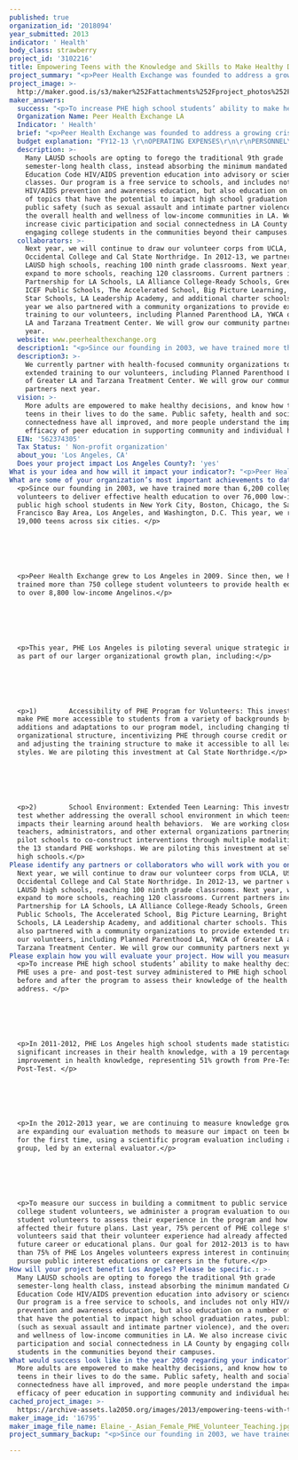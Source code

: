```yaml
---
published: true
organization_id: '2018094'
year_submitted: 2013
indicator: ' Health'
body_class: strawberry
project_id: '3102216'
title: Empowering Teens with the Knowledge and Skills to Make Healthy Decisions
project_summary: "<p>Peer Health Exchange was founded to address a growing crisis: teenagers today are engaging in risky behavior at alarming rates, harming their bodies and their futures. In Los Angeles,</p>\r\n<p>•\t1 in 5 teens is a binge drinker</p>\r\n<p>•\t2 in 5 are sexually active; & 39% of these teens did not use a condom the last time they had sex\r\n<p>•\tNearly 1 in 5 indicate that they have never been taught in school about AIDS or HIV infection</p>\r\n<p>•\tMore than 1 in 10 has been physically abused by a boyfriend or girlfriend</p>\r\n<p>•\t1 in 10 has attempted suicide</p>\r\n\r\n<p>(All stats used: 2011 Los Angeles Youth Risk Behavior Survey)</p>\r\n\r\n<p>These serious health problems are in large part the result of teens lacking the tools they need to prevent them. In recent years, public schools’ increased focus on academic testing combined with budget cuts & staffing shortages have exacerbated this crisis by eliminating health courses in many schools. Many teens are not receiving comprehensive health education in this critical setting, & increasing numbers are left unprepared to protect themselves against the serious health risks they face. Teens who engage in risky behavior today are more likely to struggle or drop out of school, enter the criminal justice system, or live in poverty.</p>\r\n<p>Peer Health Exchange’s mission is to give teenagers the knowledge and skills they need to make healthy decisions. We do this by training college students to teach a health curriculum in public high schools that lack comprehensive health education & in which a majority of students qualify for free/reduced lunch. Our vision is to build a health education organization that serves teens nationwide in order to give as many teens as possible the knowledge & skills they need to make healthy decisions. We are a national nonprofit founded in 2003, & began serving LA County in 2009. Since then, we have trained more than 750 college student volunteers to provide health education to over 8,800 low-income teens in LAUSD high schools.</p>\r\n<p>Peer Health Exchange (PHE) has a unique 4-part program model: \r\n<p>1.\tPHE partners with LAUSD high schools that lack health education and where the majority of the students live at or below the poverty line. These students experience a disproportionate number of serious health risks, ranging from teenage pregnancy to obesity. </p>\r\n<p>2.\tPHE recruits, selects and rigorously trains college students to teach a year-long health curriculum in these schools, consisting of 13 standardized health workshops on topics ranging from decision-making and communication, sexual health, pregnancy prevention, substance abuse prevention, healthy vs. abusive relationships, sexual assault prevention, mental health, and nutrition and physical activity. Over the 2012-2013 academic year, PHE Los Angeles is partnering with four colleges (University of California, Los Angeles, University of Southern California, California State University Northridge, and Occidental College) and 22 public high schools in the LA area. We plan to expand to serve even more LAUSD schools in the coming year, and estimate that we will reach 3,600 teens with 300 volunteers in the 2013-2014 school year. We are also piloting expansions of our program model, including training teens as health educators and affecting the entire school culture to support health and wellness. The latter initiative includes interventions like organizing school-wide health fairs and providing follow-up workshops for our host teachers to continue the dialogue with students after our volunteers have presented our program.</p>\r\n<p>3.\tPHE gives teenagers the knowledge and skills they need to make healthy decisions. In the classroom, PHE high school students articulate their values and goals, learn basic, accurate health information, explore attitudes and perceptions of peer norms and peer pressure, analyze the influence of culture and the media on health, discuss barriers to healthy behaviors and strategies to overcome them, and identify and learn how to use the health resources in their communities. By addressing teen pregnancy prevention, common mental health issues such as depression, and substance abuse prevention, our program not only helps teens protect their health, but also supports them in their path to high school graduation (research has shown that unplanned pregnancy, mental health issues and substance abuse are three factors that directly hinder high school students’ progress to graduation).</p>\r\n<p>4.\tPHE fosters a commitment to public service in LA college students, directly engaging them communities beyond their campus, and preparing them to serve as leaders in their communities throughout their lives. Many of these volunteers will go on to be doctors, teachers, public interest lawyers, and policymakers who maintain a commitment to serving low-income communities in Los Angeles thanks to the insights and experiences gained during their service with Peer Health Exchange.</p>"
project_image: >-
  http://maker.good.is/s3/maker%252Fattachments%252Fproject_photos%252Fimages%252F16795%252Fdisplay%252FElaine_-_Asian_Female_PHE_Volunteer_Teaching.jpg=c570x385
maker_answers:
  success: "<p>To increase PHE high school students’ ability to make healthy decisions. PHE uses a pre- and post-test survey administered to PHE high school students before and after the program to assess their knowledge of the health topics we address. </p>\r\n\r\n<p>In 2011-2012, PHE Los Angeles high school students made statistically significant increases in their health knowledge, with a 19 percentage point improvement in health knowledge, representing 51% growth from Pre-Test to Post-Test. </p>\r\n\r\n<p>In the 2012-2013 year, we are continuing to measure knowledge growth, and are expanding our evaluation methods to measure our impact on teen behavior for the first time, using a scientific program evaluation including a control group, led by an external evaluator.</p>\r\n\r\n<p>To measure our success in building a commitment to public service in PHE college student volunteers, we administer a program evaluation to our college student volunteers to assess their experience in the program and how it has affected their future plans. Last year, 75% percent of PHE college student volunteers said that their volunteer experience had already affected their future career or educational plans. Our goal for 2012-2013 is to have more than 75% of PHE Los Angeles volunteers express interest in continuing to pursue public interest educations or careers in the future.</p>"
  Organization Name: Peer Health Exchange LA
  Indicator: ' Health'
  brief: "<p>Peer Health Exchange was founded to address a growing crisis: teenagers today are engaging in risky behavior at alarming rates, harming their bodies and their futures. In Los Angeles,</p>\r\n<p>•\t1 in 5 teens is a binge drinker</p>\r\n<p>•\t2 in 5 are sexually active; & 39% of these teens did not use a condom the last time they had sex\r\n<p>•\tNearly 1 in 5 indicate that they have never been taught in school about AIDS or HIV infection</p>\r\n<p>•\tMore than 1 in 10 has been physically abused by a boyfriend or girlfriend</p>\r\n<p>•\t1 in 10 has attempted suicide</p>\r\n\r\n<p>(All stats used: 2011 Los Angeles Youth Risk Behavior Survey)</p>\r\n\r\n<p>These serious health problems are in large part the result of teens lacking the tools they need to prevent them. In recent years, public schools’ increased focus on academic testing combined with budget cuts & staffing shortages have exacerbated this crisis by eliminating health courses in many schools. Many teens are not receiving comprehensive health education in this critical setting, & increasing numbers are left unprepared to protect themselves against the serious health risks they face. Teens who engage in risky behavior today are more likely to struggle or drop out of school, enter the criminal justice system, or live in poverty.</p>\r\n<p>Peer Health Exchange’s mission is to give teenagers the knowledge and skills they need to make healthy decisions. We do this by training college students to teach a health curriculum in public high schools that lack comprehensive health education & in which a majority of students qualify for free/reduced lunch. Our vision is to build a health education organization that serves teens nationwide in order to give as many teens as possible the knowledge & skills they need to make healthy decisions. We are a national nonprofit founded in 2003, & began serving LA County in 2009. Since then, we have trained more than 750 college student volunteers to provide health education to over 8,800 low-income teens in LAUSD high schools.</p>\r\n<p>Peer Health Exchange (PHE) has a unique 4-part program model: \r\n<p>1.\tPHE partners with LAUSD high schools that lack health education and where the majority of the students live at or below the poverty line. These students experience a disproportionate number of serious health risks, ranging from teenage pregnancy to obesity. </p>\r\n<p>2.\tPHE recruits, selects and rigorously trains college students to teach a year-long health curriculum in these schools, consisting of 13 standardized health workshops on topics ranging from decision-making and communication, sexual health, pregnancy prevention, substance abuse prevention, healthy vs. abusive relationships, sexual assault prevention, mental health, and nutrition and physical activity. Over the 2012-2013 academic year, PHE Los Angeles is partnering with four colleges (University of California, Los Angeles, University of Southern California, California State University Northridge, and Occidental College) and 22 public high schools in the LA area. We plan to expand to serve even more LAUSD schools in the coming year, and estimate that we will reach 3,600 teens with 300 volunteers in the 2013-2014 school year. We are also piloting expansions of our program model, including training teens as health educators and affecting the entire school culture to support health and wellness. The latter initiative includes interventions like organizing school-wide health fairs and providing follow-up workshops for our host teachers to continue the dialogue with students after our volunteers have presented our program.</p>\r\n<p>3.\tPHE gives teenagers the knowledge and skills they need to make healthy decisions. In the classroom, PHE high school students articulate their values and goals, learn basic, accurate health information, explore attitudes and perceptions of peer norms and peer pressure, analyze the influence of culture and the media on health, discuss barriers to healthy behaviors and strategies to overcome them, and identify and learn how to use the health resources in their communities. By addressing teen pregnancy prevention, common mental health issues such as depression, and substance abuse prevention, our program not only helps teens protect their health, but also supports them in their path to high school graduation (research has shown that unplanned pregnancy, mental health issues and substance abuse are three factors that directly hinder high school students’ progress to graduation).</p>\r\n<p>4.\tPHE fosters a commitment to public service in LA college students, directly engaging them communities beyond their campus, and preparing them to serve as leaders in their communities throughout their lives. Many of these volunteers will go on to be doctors, teachers, public interest lawyers, and policymakers who maintain a commitment to serving low-income communities in Los Angeles thanks to the insights and experiences gained during their service with Peer Health Exchange.</p>"
  budget explanation: "FY12-13 \r\nOPERATING EXPENSES\r\n\r\nPERSONNEL\r\nSalaries: $180,000\r\nPayroll Taxes and Employee Benefits: $40,805\r\nTotal Personnel: $220,805\r\n\r\nPROFESSIONAL SERVICES\r\nStaff Recruiting: $15,767\r\nOther: $6,386\r\nTotal Professional Services: $22,153\r\n\r\nMaterials and Supplies: $42,289\r\nPrinting and Reproduction: $21,045\r\nOccupancy: $14,380\r\nTravel: $60,228\r\nRetreats, Conferences and Meetings: $45,694 \r\nPostage and Shipping: $3,181\r\nTelecommunication: $7,384\r\nInsurance Misc: $3,315\r\n15% Local Contribution to National: $10,761 \r\nIn Kind: $90,888\r\nServices & Space: $22,968\r\n\r\nTOTAL OPERATING EXPENSES:\r\n$565,090"
  description: >-
    Many LAUSD schools are opting to forego the traditional 9th grade
    semester-long health class, instead absorbing the minimum mandated CA
    Education Code HIV/AIDS prevention education into advisory or science
    classes. Our program is a free service to schools, and includes not only
    HIV/AIDS prevention and awareness education, but also education on a number
    of topics that have the potential to impact high school graduation rates,
    public safety (such as sexual assault and intimate partner violence), and
    the overall health and wellness of low-income communities in LA. We also
    increase civic participation and social connectedness in LA County by
    engaging college students in the communities beyond their campuses.
  collaborators: >-
    Next year, we will continue to draw our volunteer corps from UCLA, USC,
    Occidental College and Cal State Northridge. In 2012-13, we partner with 22
    LAUSD high schools, reaching 100 ninth grade classrooms. Next year, we will
    expand to more schools, reaching 120 classrooms. Current partners include
    Partnership for LA Schools, LA Alliance College-Ready Schools, Green Dot,
    ICEF Public Schools, The Accelerated School, Big Picture Learning, Bright
    Star Schools, LA Leadership Academy, and additional charter schools. This
    year we also partnered with a community organizations to provide extended
    training to our volunteers, including Planned Parenthood LA, YWCA of Greater
    LA and Tarzana Treatment Center. We will grow our community partners next
    year.
  website: www.peerhealthexchange.org
  description1: "<p>Since our founding in 2003, we have trained more than 6,200 college student volunteers to deliver effective health education to over 76,000 low-income public high school students in New York City, Boston, Chicago, the San Francisco Bay Area, Los Angeles, and Washington, D.C. This year, we reach 19,000 teens across six cities. </p>\r\n\r\n<p>Peer Health Exchange grew to Los Angeles in 2009. Since then, we have trained more than 750 college student volunteers to provide health education to over 8,800 low-income Angelinos.</p>\r\n\r\n<p>This year, PHE Los Angeles is piloting several unique strategic investments as part of our larger organizational growth plan, including:</p>\r\n\r\n<p>1)\tAccessibility of PHE Program for Volunteers: This investment aims make PHE more accessible to students from a variety of backgrounds by making additions and adaptations to our program model, including changing the organizational structure, incentivizing PHE through course credit or stipends, and adjusting the training structure to make it accessible to all learning styles. We are piloting this investment at Cal State Northridge.</p>\r\n\r\n<p>2)\tSchool Environment: Extended Teen Learning: This investment will test whether addressing the overall school environment in which teens operate impacts their learning around health behaviors.  We are working closely with teachers, administrators, and other external organizations partnering with pilot schools to co-construct interventions through multiple modalities beyond the 13 standard PHE workshops. We are piloting this investment at selected LA high schools.</p>"
  description3: >-
    We currently partner with health-focused community organizations to provide
    extended training to our volunteers, including Planned Parenthood LA, YWCA
    of Greater LA and Tarzana Treatment Center. We will grow our community
    partners next year.
  vision: >-
    More adults are empowered to make healthy decisions, and know how to support
    teens in their lives to do the same. Public safety, health and social
    connectedness have all improved, and more people understand the impact and
    efficacy of peer education in supporting community and individual health. 
  EIN: '562374305'
  Tax Status: ' Non-profit organization'
  about_you: 'Los Angeles, CA'
  Does your project impact Los Angeles County?: 'yes'
What is your idea and how will it impact your indicator?: "<p>Peer Health Exchange was founded to address a growing crisis: teenagers today are engaging in risky behavior at alarming rates, harming their bodies and their futures. In Los Angeles,</p>\n\n\n<p>*\t1 in 5 teens is a binge drinker</p>\n\n\n<p>*\t2 in 5 are sexually active; & 39% of these teens did not use a condom the last time they had sex\n\n\n<p>*\tNearly 1 in 5 indicate that they have never been taught in school about AIDS or HIV infection</p>\n\n\n<p>*\tMore than 1 in 10 has been physically abused by a boyfriend or girlfriend</p>\n\n\n<p>*\t1 in 10 has attempted suicide</p>\n\n\n\n\n\n<p>(All stats used: 2011 Los Angeles Youth Risk Behavior Survey)</p>\n\n\n\n\n\n<p>These serious health problems are in large part the result of teens lacking the tools they need to prevent them. In recent years, public schools’ increased focus on academic testing combined with budget cuts & staffing shortages have exacerbated this crisis by eliminating health courses in many schools. Many teens are not receiving comprehensive health education in this critical setting, & increasing numbers are left unprepared to protect themselves against the serious health risks they face. Teens who engage in risky behavior today are more likely to struggle or drop out of school, enter the criminal justice system, or live in poverty.</p>\n\n\n<p>Peer Health Exchange’s mission is to give teenagers the knowledge and skills they need to make healthy decisions. We do this by training college students to teach a health curriculum in public high schools that lack comprehensive health education & in which a majority of students qualify for free/reduced lunch. Our vision is to build a health education organization that serves teens nationwide in order to give as many teens as possible the knowledge & skills they need to make healthy decisions. We are a national nonprofit founded in 2003, & began serving LA County in 2009. Since then, we have trained more than 750 college student volunteers to provide health education to over 8,800 low-income teens in LAUSD high schools.</p>\n\n\n<p>Peer Health Exchange (PHE) has a unique 4-part program model: \n\n\n<p>1.\tPHE partners with LAUSD high schools that lack health education and where the majority of the students live at or below the poverty line. These students experience a disproportionate number of serious health risks, ranging from teenage pregnancy to obesity. </p>\n\n\n<p>2.\tPHE recruits, selects and rigorously trains college students to teach a year-long health curriculum in these schools, consisting of 13 standardized health workshops on topics ranging from decision-making and communication, sexual health, pregnancy prevention, substance abuse prevention, healthy vs. abusive relationships, sexual assault prevention, mental health, and nutrition and physical activity. Over the 2012-2013 academic year, PHE Los Angeles is partnering with four colleges (University of California, Los Angeles, University of Southern California, California State University Northridge, and Occidental College) and 22 public high schools in the LA area. We plan to expand to serve even more LAUSD schools in the coming year, and estimate that we will reach 3,600 teens with 300 volunteers in the 2013-2014 school year. We are also piloting expansions of our program model, including training teens as health educators and affecting the entire school culture to support health and wellness. The latter initiative includes interventions like organizing school-wide health fairs and providing follow-up workshops for our host teachers to continue the dialogue with students after our volunteers have presented our program.</p>\n\n\n<p>3.\tPHE gives teenagers the knowledge and skills they need to make healthy decisions. In the classroom, PHE high school students articulate their values and goals, learn basic, accurate health information, explore attitudes and perceptions of peer norms and peer pressure, analyze the influence of culture and the media on health, discuss barriers to healthy behaviors and strategies to overcome them, and identify and learn how to use the health resources in their communities. By addressing teen pregnancy prevention, common mental health issues such as depression, and substance abuse prevention, our program not only helps teens protect their health, but also supports them in their path to high school graduation (research has shown that unplanned pregnancy, mental health issues and substance abuse are three factors that directly hinder high school students’ progress to graduation).</p>\n\n\n<p>4.\tPHE fosters a commitment to public service in LA college students, directly engaging them communities beyond their campus, and preparing them to serve as leaders in their communities throughout their lives. Many of these volunteers will go on to be doctors, teachers, public interest lawyers, and policymakers who maintain a commitment to serving low-income communities in Los Angeles thanks to the insights and experiences gained during their service with Peer Health Exchange.</p>"
What are some of your organization’s most important achievements to date?: >-
  <p>Since our founding in 2003, we have trained more than 6,200 college student
  volunteers to deliver effective health education to over 76,000 low-income
  public high school students in New York City, Boston, Chicago, the San
  Francisco Bay Area, Los Angeles, and Washington, D.C. This year, we reach
  19,000 teens across six cities. </p>






  <p>Peer Health Exchange grew to Los Angeles in 2009. Since then, we have
  trained more than 750 college student volunteers to provide health education
  to over 8,800 low-income Angelinos.</p>






  <p>This year, PHE Los Angeles is piloting several unique strategic investments
  as part of our larger organizational growth plan, including:</p>






  <p>1)        Accessibility of PHE Program for Volunteers: This investment aims
  make PHE more accessible to students from a variety of backgrounds by making
  additions and adaptations to our program model, including changing the
  organizational structure, incentivizing PHE through course credit or stipends,
  and adjusting the training structure to make it accessible to all learning
  styles. We are piloting this investment at Cal State Northridge.</p>






  <p>2)        School Environment: Extended Teen Learning: This investment will
  test whether addressing the overall school environment in which teens operate
  impacts their learning around health behaviors.  We are working closely with
  teachers, administrators, and other external organizations partnering with
  pilot schools to co-construct interventions through multiple modalities beyond
  the 13 standard PHE workshops. We are piloting this investment at selected LA
  high schools.</p>
Please identify any partners or collaborators who will work with you on this project.: >-
  Next year, we will continue to draw our volunteer corps from UCLA, USC,
  Occidental College and Cal State Northridge. In 2012-13, we partner with 22
  LAUSD high schools, reaching 100 ninth grade classrooms. Next year, we will
  expand to more schools, reaching 120 classrooms. Current partners include
  Partnership for LA Schools, LA Alliance College-Ready Schools, Green Dot, ICEF
  Public Schools, The Accelerated School, Big Picture Learning, Bright Star
  Schools, LA Leadership Academy, and additional charter schools. This year we
  also partnered with a community organizations to provide extended training to
  our volunteers, including Planned Parenthood LA, YWCA of Greater LA and
  Tarzana Treatment Center. We will grow our community partners next year.
Please explain how you will evaluate your project. How will you measure success?: >-
  <p>To increase PHE high school students’ ability to make healthy decisions.
  PHE uses a pre- and post-test survey administered to PHE high school students
  before and after the program to assess their knowledge of the health topics we
  address. </p>






  <p>In 2011-2012, PHE Los Angeles high school students made statistically
  significant increases in their health knowledge, with a 19 percentage point
  improvement in health knowledge, representing 51% growth from Pre-Test to
  Post-Test. </p>






  <p>In the 2012-2013 year, we are continuing to measure knowledge growth, and
  are expanding our evaluation methods to measure our impact on teen behavior
  for the first time, using a scientific program evaluation including a control
  group, led by an external evaluator.</p>






  <p>To measure our success in building a commitment to public service in PHE
  college student volunteers, we administer a program evaluation to our college
  student volunteers to assess their experience in the program and how it has
  affected their future plans. Last year, 75% percent of PHE college student
  volunteers said that their volunteer experience had already affected their
  future career or educational plans. Our goal for 2012-2013 is to have more
  than 75% of PHE Los Angeles volunteers express interest in continuing to
  pursue public interest educations or careers in the future.</p>
How will your project benefit Los Angeles? Please be specific.: >-
  Many LAUSD schools are opting to forego the traditional 9th grade
  semester-long health class, instead absorbing the minimum mandated CA
  Education Code HIV/AIDS prevention education into advisory or science classes.
  Our program is a free service to schools, and includes not only HIV/AIDS
  prevention and awareness education, but also education on a number of topics
  that have the potential to impact high school graduation rates, public safety
  (such as sexual assault and intimate partner violence), and the overall health
  and wellness of low-income communities in LA. We also increase civic
  participation and social connectedness in LA County by engaging college
  students in the communities beyond their campuses.
What would success look like in the year 2050 regarding your indicator?: >-
  More adults are empowered to make healthy decisions, and know how to support
  teens in their lives to do the same. Public safety, health and social
  connectedness have all improved, and more people understand the impact and
  efficacy of peer education in supporting community and individual health. 
cached_project_image: >-
  https://archive-assets.la2050.org/images/2013/empowering-teens-with-the-knowledge-and-skills-to-make-healthy-decisions/maker.good.is/s3/maker%252Fattachments%252Fproject_photos%252Fimages%252F16795%252Fdisplay%252FElaine_-_Asian_Female_PHE_Volunteer_Teaching.jpg=c570x385.jpg
maker_image_id: '16795'
maker_image_file_name: Elaine_-_Asian_Female_PHE_Volunteer_Teaching.jpg
project_summary_backup: "<p>Since our founding in 2003, we have trained more than 6,200 college student volunteers to deliver effective health education to over 76,000 low-income public high school students in New York City, Boston, Chicago, the San Francisco Bay Area, Los Angeles, and Washington, D.C. This year, we reach 19,000 teens across six cities. </p>\r\n\r\n<p>Peer Health Exchange grew to Los Angeles in 2009. Since then, we have trained more than 750 college student volunteers to provide health education to over 8,800 low-income Angelinos.</p>\r\n\r\n<p>This year, PHE Los Angeles is piloting several unique strategic investments as part of our larger organizational growth plan, including:</p>\r\n\r\n<p>1)\tAccessibility of PHE Program for Volunteers: This investment aims make PHE more accessible to students from a variety of backgrounds by making additions and adaptations to our program model, including changing the organizational structure, incentivizing PHE through course credit or stipends, and adjusting the training structure to make it accessible to all learning styles. We are piloting this investment at Cal State Northridge.</p>\r\n\r\n<p>2)\tSchool Environment: Extended Teen Learning: This investment will test whether addressing the overall school environment in which teens operate impacts their learning around health behaviors.  We are working closely with teachers, administrators, and other external organizations partnering with pilot schools to co-construct interventions through multiple modalities beyond the 13 standard PHE workshops. We are piloting this investment at selected LA high schools.</p>"

---
```


